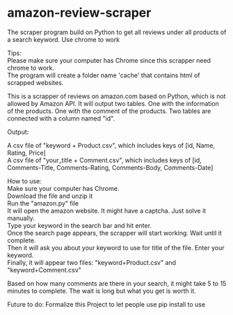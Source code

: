 # amazon-review-scraper
The scraper program build on Python to get all reviews under all products of a search keyword. Use chrome to work<br />

Tips:<br />
Please make sure your computer has Chrome since this scrapper need chrome to work.<br />
The program will create a folder name 'cache' that contains html of scrapped websites.<br />

This is a scrapper of reviews on amazon.com based on Python, which is not allowed by Amazon API. It will output two tables. One with the information of the products. One with the comment of the products. Two tables are connected with a column named "id".<br />

Output:<br />

A csv file of "keyword + Product.csv", which includes keys of [id, Name, Rating, Price] <br />
A csv file of "your_title + Comment.csv", which includes keys of [id, Comments-Title, Comments-Rating, Comments-Body, Comments-Date] <br />

How to use:<br />
Make sure your computer has Chrome.<br />
Download the file and unzip it<br />
Run the "amazon.py" file<br />
It will open the amazon website. It might have a captcha. Just solve it manually.<br />
Type your keyword in the search bar and hit enter.<br />
Once the search page appears, the scrapper will start working. Wait until it complete.<br />
Then it will ask you about your keyword to use for title of the file. Enter your keyword.<br />
Finally, it will appear two files: "keyword+Product.csv" and "keyword+Comment.csv"<br />

Based on how many comments are there in your search, it might take 5 to 15 minutes to complete. The wait is long but what you get is worth it.<br />

Future to do: Formalize this Project to let people use pip install to use<br />
